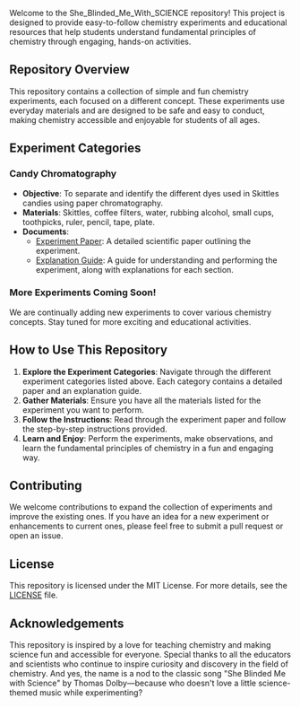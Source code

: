 Welcome to the She_Blinded_Me_With_SCIENCE repository! This project is designed to provide easy-to-follow chemistry experiments and educational resources that help students understand fundamental principles of chemistry through engaging, hands-on activities.

## Repository Overview

This repository contains a collection of simple and fun chemistry experiments, each focused on a different concept. These experiments use everyday materials and are designed to be safe and easy to conduct, making chemistry accessible and enjoyable for students of all ages.

## Experiment Categories

### Candy Chromatography
- **Objective**: To separate and identify the different dyes used in Skittles candies using paper chromatography.
- **Materials**: Skittles, coffee filters, water, rubbing alcohol, small cups, toothpicks, ruler, pencil, tape, plate.
- **Documents**:
  - [Experiment Paper](candy_chromatography/readme.md): A detailed scientific paper outlining the experiment.
  - [Explanation Guide](candy_chromatography/explanation.md): A guide for understanding and performing the experiment, along with explanations for each section.

### More Experiments Coming Soon!
We are continually adding new experiments to cover various chemistry concepts. Stay tuned for more exciting and educational activities.

## How to Use This Repository

1. **Explore the Experiment Categories**: Navigate through the different experiment categories listed above. Each category contains a detailed paper and an explanation guide.
2. **Gather Materials**: Ensure you have all the materials listed for the experiment you want to perform.
3. **Follow the Instructions**: Read through the experiment paper and follow the step-by-step instructions provided.
4. **Learn and Enjoy**: Perform the experiments, make observations, and learn the fundamental principles of chemistry in a fun and engaging way.

## Contributing

We welcome contributions to expand the collection of experiments and improve the existing ones. If you have an idea for a new experiment or enhancements to current ones, please feel free to submit a pull request or open an issue.

## License

This repository is licensed under the MIT License. For more details, see the [LICENSE](LICENSE) file.

## Acknowledgements

This repository is inspired by a love for teaching chemistry and making science fun and accessible for everyone. Special thanks to all the educators and scientists who continue to inspire curiosity and discovery in the field of chemistry. And yes, the name is a nod to the classic song "She Blinded Me with Science" by Thomas Dolby—because who doesn't love a little science-themed music while experimenting?
